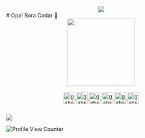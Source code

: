 <div align=center>
<img src="https://github.com/gabscarlos/portfolio/blob/main/.gitassets/1.png"/>
</div>
# Opa! Bora Codar 🤘
<div align="center">
  <a href="https://github.com/gabscarlos">
  <img height="180em" src="https://github-readme-stats.vercel.app/api/top-langs/?username=gabscarlos&layout=compact"/>
</div>
  
<div style="display: inline_block" align="center"><br>  
  <img align="center" alt="gabs-vsc" height="30" width="30" src="https://cdn.jsdelivr.net/gh/devicons/devicon/icons/vscode/vscode-original.svg">
  <img align="center" alt="gabs-html" height="30" width="30" src="https://cdn.jsdelivr.net/gh/devicons/devicon/icons/html5/html5-original.svg">
  <img align="center" alt="gabs-css" height="30" width="30" src="https://cdn.jsdelivr.net/gh/devicons/devicon/icons/css3/css3-original.svg">
  <img align="center" alt="gabs-js" height="30" width="30" src="https://cdn.jsdelivr.net/gh/devicons/devicon/icons/javascript/javascript-original.svg">
  <img align="center" alt="gabs-ts" height="30" width="30" src="https://cdn.jsdelivr.net/gh/devicons/devicon@latest/icons/typescript/typescript-original.svg">
  <img align="center" alt="gabs-react" height="30" width="30" src="https://cdn.jsdelivr.net/gh/devicons/devicon@latest/icons/react/react-original.svg">
</div>
  
  ##
  
<div>
  <a href="https://www.linkedin.com/in/gabriel-carlos-538b52234" target="_blank"><img src="https://img.shields.io/badge/-LinkedIn-%230077B5?style=for-the-badge&logo=linkedin&logoColor=white" target="_blank"></a>
</div>

![Profile View Counter](https://komarev.com/ghpvc/?username=gabscarlos) 
